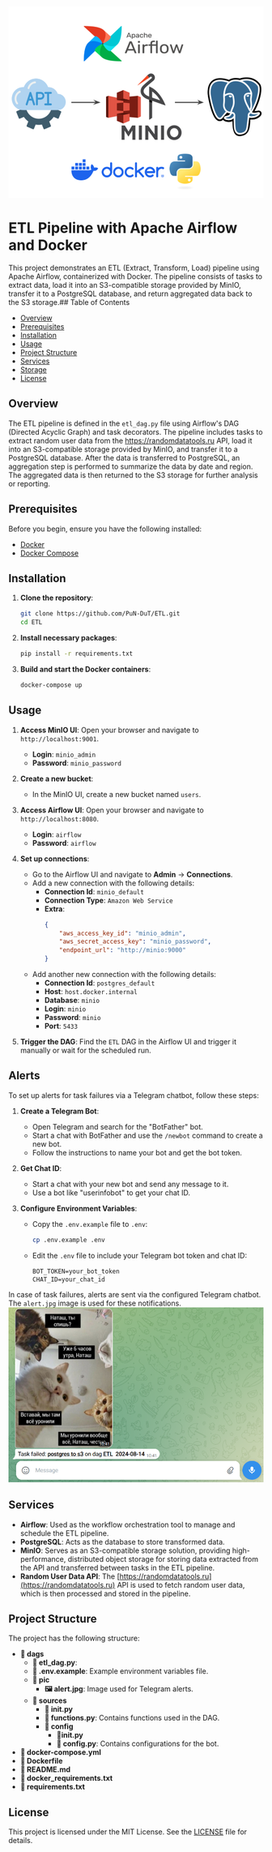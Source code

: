 ![Pipline Image](png/etl_pipline.png)
# ETL Pipeline with Apache Airflow and Docker

This project demonstrates an ETL (Extract, Transform, Load) pipeline using Apache Airflow, containerized with Docker. The pipeline consists of tasks to extract data, load it into an S3-compatible storage provided by MinIO, transfer it to a PostgreSQL database, and return aggregated data back to the S3 storage.## Table of Contents

- [Overview](#overview)
- [Prerequisites](#prerequisites)
- [Installation](#installation)
- [Usage](#usage)
- [Project Structure](#project-structure)
- [Services](#services)
- [Storage](#storage)
- [License](#license)

## Overview

The ETL pipeline is defined in the `etl_dag.py` file using Airflow's DAG (Directed Acyclic Graph) and task decorators. The pipeline includes tasks to extract random user data from the https://randomdatatools.ru API, load it into an S3-compatible storage provided by MinIO, and transfer it to a PostgreSQL database. After the data is transferred to PostgreSQL, an aggregation step is performed to summarize the data by date and region. The aggregated data is then returned to the S3 storage for further analysis or reporting.
## Prerequisites

Before you begin, ensure you have the following installed:

- [Docker](https://docs.docker.com/get-docker/)
- [Docker Compose](https://docs.docker.com/compose/install/)

## Installation

1. **Clone the repository**:

    ```sh
    git clone https://github.com/PuN-DuT/ETL.git
    cd ETL
    ```
2. **Install necessary packages**:

    ```sh
    pip install -r requirements.txt
    ```   
3. **Build and start the Docker containers**:

    ```sh
    docker-compose up
    ```

## Usage

1. **Access MinIO UI**: Open your browser and navigate to `http://localhost:9001`.

    - **Login**: `minio_admin`
    - **Password**: `minio_password`

2. **Create a new bucket**:

    - In the MinIO UI, create a new bucket named `users`.

3. **Access Airflow UI**: Open your browser and navigate to `http://localhost:8080`.

    - **Login**: `airflow`
    - **Password**: `airflow`

4. **Set up connections**:

    - Go to the Airflow UI and navigate to **Admin** -> **Connections**.
    - Add a new connection with the following details:
        - **Connection Id**: `minio_default`
        - **Connection Type**: `Amazon Web Service`
        - **Extra**:
            ```json
            {
                "aws_access_key_id": "minio_admin",
                "aws_secret_access_key": "minio_password",
                "endpoint_url": "http://minio:9000"
            }
            ```
    - Add another new connection with the following details:
        - **Connection Id**: `postgres_default`
        - **Host**: `host.docker.internal`
        - **Database**: `minio`
        - **Login**: `minio`
        - **Password**: `minio`
        - **Port**: `5433`

5. **Trigger the DAG**: Find the `ETL` DAG in the Airflow UI and trigger it manually or wait for the scheduled run.

## Alerts

To set up alerts for task failures via a Telegram chatbot, follow these steps:

1. **Create a Telegram Bot**:
    - Open Telegram and search for the "BotFather" bot.
    - Start a chat with BotFather and use the `/newbot` command to create a new bot.
    - Follow the instructions to name your bot and get the bot token.

2. **Get Chat ID**:
    - Start a chat with your new bot and send any message to it.
    - Use a bot like "userinfobot" to get your chat ID.

3. **Configure Environment Variables**:
    - Copy the `.env.example` file to `.env`:
        ```sh
        cp .env.example .env
        ```
    - Edit the `.env` file to include your Telegram bot token and chat ID:
        ```env
        BOT_TOKEN=your_bot_token
        CHAT_ID=your_chat_id
        ```
In case of task failures, alerts are sent via the configured Telegram chatbot. The `alert.jpg` image is used for these notifications.
![Alert Image](png/alert_telegram.png)
## Services

- **Airflow**: Used as the workflow orchestration tool to manage and schedule the ETL pipeline.
- **PostgreSQL**: Acts as the database to store transformed data.
- **MinIO**: Serves as an S3-compatible storage solution, providing high-performance, distributed object storage for storing data extracted from the API and transferred between tasks in the ETL pipeline.
- **Random User Data API**: The [https://randomdatatools.ru](https://randomdatatools.ru) API is used to fetch random user data, which is then processed and stored in the pipeline.
## Project Structure

The project has the following structure:

- **📁 dags**  
  - **📄 etl_dag.py**:
  - **🔑 .env.example**: Example environment variables file.
  - **📁 pic**
      - **🖼️  alert.jpg**: Image used for Telegram alerts.
  - **📁 sources**
    - **🔧 __init__.py**
    - **📄 functions.py**: Contains functions used in the DAG.
    - **📁 config**
      - **🔧__init__.py**
      - **🔧 config.py**: Contains configurations for the bot.
- **🐳 docker-compose.yml**
- **🐳 Dockerfile**
- **📄 README.md**
- **🔧 docker_requirements.txt**
- **🔧 requirements.txt**


## License

This project is licensed under the MIT License. See the [LICENSE](LICENSE.md) file for details.